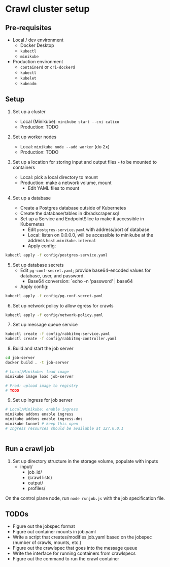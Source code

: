 # Crawl cluster setup

## Pre-requisites

- Local / dev environment
  - Docker Desktop
  - `kubectl`
  - `minikube`
- Production environment
  - `containerd` or `cri-dockerd`
  - `kubectl`
  - `kubelet`
  - `kubeadm`

## Setup

1. Set up a cluster
   - Local (Minikube): `minikube start --cni calico`
   - Production: TODO

2. Set up worker nodes
    - Local: `minikube node --add worker` (do 2x)
    - Production: TODO

3. Set up a location for storing input and output files - to be mounted to containers
    - Local: pick a local directory to mount
    - Production: make a network volume, mount
      - Edit YAML files to mount

4. Set up a database
    - Create a Postgres database outside of Kubernetes
    - Create the database/tables in db/adscraper.sql
    - Set up a Service and EndpointSlice to make it accessible in
      Kubernetes
      - Edit `postgres-service.yaml` with address/port of database
      - Local: listen on 0.0.0.0, will be accessible to minikube at
        the address `host.minikube.internal`
      - Apply config:

```sh
kubectl apply -f config/postgres-service.yaml
```

5. Set up database secrets
    - Edit `pg-conf-secret.yaml`; provide base64-encoded values for database, user, and password.
      - Base64 conversion: `echo -n 'password' | base64
    - Apply config:

```sh
kubectl apply -f config/pg-conf-secret.yaml
```

6. Set up network policy to allow egress for crawls

```sh
kubectl apply -f config/network-policy.yaml
```

7. Set up message queue service

```sh
kubectl create -f config/rabbitmq-service.yaml
kubectl create -f config/rabbitmq-controller.yaml
```

8. Build and start the job server

```sh
cd job-server
docker build . -t job-server

# Local/Minikube: load image
minikube image load job-server

# Prod: upload image to registry
# TODO
```

9. Set up ingress for job server

```sh
# Local/Minikube: enable ingress
minikube addons enable ingress
minikube addons enable ingress-dns
minikube tunnel # keep this open
# Ingress resources should be available at 127.0.0.1



```

## Run a crawl job

1. Set up directory structure in the storage volume, populate with inputs
   - input/
     - job_id/
     - (crawl lists)
      - output/
      - profiles/

On the control plane node, run `node runjob.js` with the job specification file.


## TODOs

- Figure out the jobspec format
- Figure out container mounts in job.yaml
- Write a script that creates/modifies job.yaml based on the jobspec (number of crawls, mounts, etc.)
- Figure out the crawlspec that goes into the message queue
- Write the interface for running containers from crawlspecs
- Figure out the command to run the crawl container
